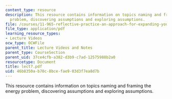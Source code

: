 ```yaml
---
content_type: resource
description: This resource contains information on topics naming and framing the energy
  problem, discovering assumptions and exploring assumptions.
file: /courses/11-965-reflective-practice-an-approach-for-expanding-your-learning-frontiers-january-iap-2007/46b8350ab70c8bcefae903d3f7ea8d7b_lect7.pdf
file_type: application/pdf
learning_resource_types:
- Lecture Videos
ocw_type: OCWFile
parent_title: Lecture Videos and Notes
parent_type: CourseSection
parent_uid: 37ce4cfb-a382-d3b9-c7ad-12575988b2a0
resourcetype: Document
title: lect7.pdf
uid: 46b8350a-b70c-8bce-fae9-03d3f7ea8d7b
---
```

This resource contains information on topics naming and framing the energy problem, discovering assumptions and exploring assumptions.


